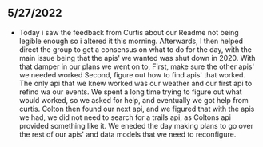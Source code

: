 ## 5/27/2022
* Today i saw the feedback from Curtis about our Readme not being legible enough so i altered it this morning.
Afterwards, I then helped direct the group to get a consensus on what to do for the day, with the main issue being that
the apis' we wanted was shut down in 2020. With that damper in our plans we went on to, First, make sure the other apis' we needed worked
Second, figure out how to find apis' that worked. The only api that we knew worked was our weather and our first api to refind wa our events.
We spent a long time trying to figure out what would worked, so we asked for help, and eventually we got help from curtis. Colton then found
our next api, and we figured that with the apis we had, we did not need to search for a trails api, as Coltons api provided something like it.
We eneded the day making plans to go over the rest of our apis' and data models that we need to reconfigure.